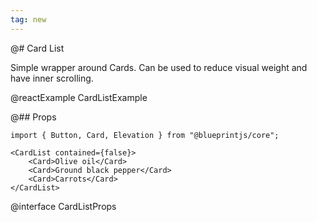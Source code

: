 ```yaml
---
tag: new
---
```


@# Card List

Simple wrapper around Cards. Can be used to reduce visual weight and have inner scrolling.

@reactExample CardListExample

@## Props

```tsx
import { Button, Card, Elevation } from "@blueprintjs/core";

<CardList contained={false}>
    <Card>Olive oil</Card>
    <Card>Ground black pepper</Card>
    <Card>Carrots</Card>
</CardList>
```

@interface CardListProps
